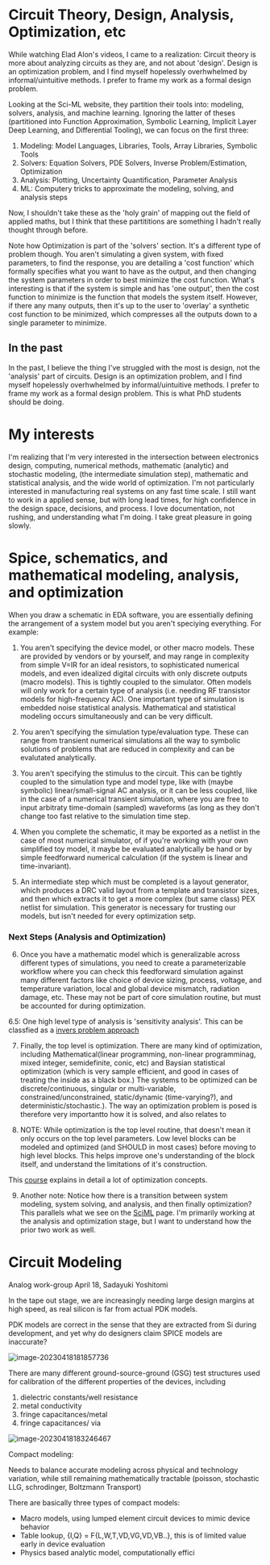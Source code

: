 # Circuit Theory, Design, Analysis, Optimization, etc

While watching Elad Alon's videos, I came to a realization: Circuit theory is more about analyzing circuits as they are, and not about 'design'. Design is an optimization problem, and I find myself hopelessly overhwhelmed by informal/uintuitive methods. I prefer to frame my work as a formal design problem.

Looking at the Sci-ML website, they partition their tools into: modeling, solvers, analysis, and machine learning. Ignoring the latter of theses (partitioned into Function Approximation, Symbolic Learning, Implicit Layer Deep Learning, and Differential Tooling), we can focus on the first three:

1. Modeling: Model Languages, Libraries, Tools, Array Libraries, Symbolic Tools
2. Solvers: Equation Solvers, PDE Solvers, Inverse Problem/Estimation, Optimization
3. Analysis: Plotting, Uncertainty Quantification, Parameter Analysis
4. ML: Computery tricks to approximate the modeling, solving, and analysis steps

Now, I shouldn't take these as the 'holy grain' of mapping out the field of applied maths, but I think that these partititions are something I hadn't really thought through before.

Note how Optimization is part of the 'solvers' section. It's a different type of problem though. You aren't simulating a given system, with fixed parameters, to find the response, you are detailing a 'cost function' which formally specifies what you want to have as the output, and then changing the system parameters in order to best minimize the cost function. What's interesting is that if the system is simple and has 'one output', then the cost function to minimize is the function that models the system itself. However, if there any many outputs, then it's up to the user to 'overlay' a synthetic cost function to be minimized, which compresses all the outputs down to a single parameter to minimize.

## In the past

In the past, I believe the thing I've struggled with the most is design, not the 'analysis' part of circuits. Design is an optimization problem, and I find myself hopelessly overhwhelmed by informal/uintuitive methods. I prefer to frame my work as a formal design problem. This is what PhD students should be doing.

# My interests

I'm realizing that I'm very interested in the intersection between electronics design, computing, numerical methods, mathematic (analytic) and stochastic modeling, (the intermediate simulation step), mathematic and statistical analysis, and the wide world of optimization. I'm not particularly interested in manufacturing real systems on any fast time scale. I still want to work in a applied sense, but with long lead times, for high confidence in the design space, decisions, and process. I love documentation, not rushing, and understanding what I'm doing. I take great pleasure in going slowly.

# Spice, schematics, and mathematical modeling, analysis, and optimization

When you draw a schematic in EDA software, you are essentially defining the arrangement of a system model but you aren't speciying everything. For example:

1. You aren't specifying the device model, or other macro models. These are provided by vendors or by yourself, and may range in complexity from simple V=IR for an ideal resistors, to sophisticated numerical models, and even idealized digital circuits with only discrete outputs (macro models). This is tightly coupled to the simulator. Often models will only work for a certain type of analysis (i.e. needing RF transistor models for high-frequency AC). One important type of simulation is embedded noise statistical analysis. Mathematical and statistical modeling occurs simultaneously and can be very difficult.

2. You aren't specifying the simulation type/evaluation type. These can range from transient numerical simulations all the way to symbolic solutions of problems that are reduced in complexity and can be evalutated analytically.

3. You aren't specifying the stimulus to the circuit. This can be tightly coupled to the simulation type and model type, like with (maybe symbolic) linear/small-signal AC analysis, or it can be less coupled, like in the case of a numerical transient simulation, where you are free to input arbitraty time-domain (sampled) waveforms (as long as they don't change too fast relative to the simulation time step.

4. When you complete the schematic, it may be exported as a netlist in the case of most numerical simulator, of if you're working with your own simplified toy model, it maybe be evaluated analytically be hand or by simple feedforward numerical calculation (if the system is linear and time-invariant).

5. An intermediate step which must be completed is a layout generator, which produces a DRC valid layout from a template and transistor sizes, and then which extracts it to get a more complex (but same class) PEX netlist for simulation. This generator is necessary for trusting our models, but isn't needed for every optimization setp.

### Next Steps (Analysis and Optimization)

6. Once you have a mathematic model which is generalizable across different types of simulations, you need to create a parameterizable workflow where you can check this feedforward simulation against many different factors like choice of device sizing, process, voltage, and temperature variation, local and global device mismatch, radiation damage, etc. These may not be part of core simulation routine, but must be accounted for during optimization.

6.5: One high level type of analysis is 'sensitivity analysis'. This can be classfied as a [invers problem approach](https://en.wikipedia.org/wiki/Inverse_problem)

7. Finally, the top level is optimization. There are many kind of optimization, including Mathematical(linear programming, non-linear programminag, mixed integer, semidefinite, conic, etc) and Baysian statistical optimization (which is very sample efficient, and good in cases of treating the inside as a black box.) The systems to be optimized can be discrete/continuous, singular or multi-variable, constrained/unconstrained, static/dynamic (time-varying?), and deterministic/stochastic.). The way an optimization problem is posed is therefore very importantto how it is solved, and also relates to 

8. NOTE: While optimization is the top level routine, that doesn't mean it only occurs on the top level parameters. Low level blocks can be modeled and optimized (and SHOULD in most cases) before moving to high level blocks. This helps improve one's understanding of the block itself, and understand the limitations of it's construction.

This [course](https://web.stanford.edu/group/sisl/k12/optimization/#!index.md) explains in detail a lot of optimization concepts.

9. Another note: Notice how there is a transition between system modeling, system solving, and analysis, and then finally optimization? This parallels what we see on the [SciML](https://docs.sciml.ai/Overview/stable/overview/#overview) page. I'm primarily working at the analysis and optimization stage, but I want to understand how the prior two work as well.



# Circuit Modeling

Analog work-group 
April 18, Sadayuki Yoshitomi

In the tape out stage, we are increasingly needing large design margins at high speed, as real silicon is far from actual PDK models.

PDK models are correct in the sense that they are extracted from Si during development, and yet why do designers claim SPICE models are inaccurate?

![image-20230418181857736](image-20230418181857736.png)

There are many different ground-source-ground (GSG) test structures used for calibration of the different properties of the devices, including

1) dielectric constants/well resistance
2) metal conductivity
3) fringe capacitances/metal
4) fringe capacitances/ via

![image-20230418183246467](image-20230418183246467.png)



Compact modeling:

Needs to balance accurate modeling across physical and technology variation, while still remaining mathematically tractable (poisson, stochastic LLG, schrodinger, Boltzmann Transport)

There are basically three types of compact models:

* Macro models, using lumped element circuit devices to mimic device behavior
* Table lookup, {I,Q} = F{L,W,T,VD,VG,VD,VB..}, this is of limited value early in device evaluation
* Physics based analytic model, computationally effici
